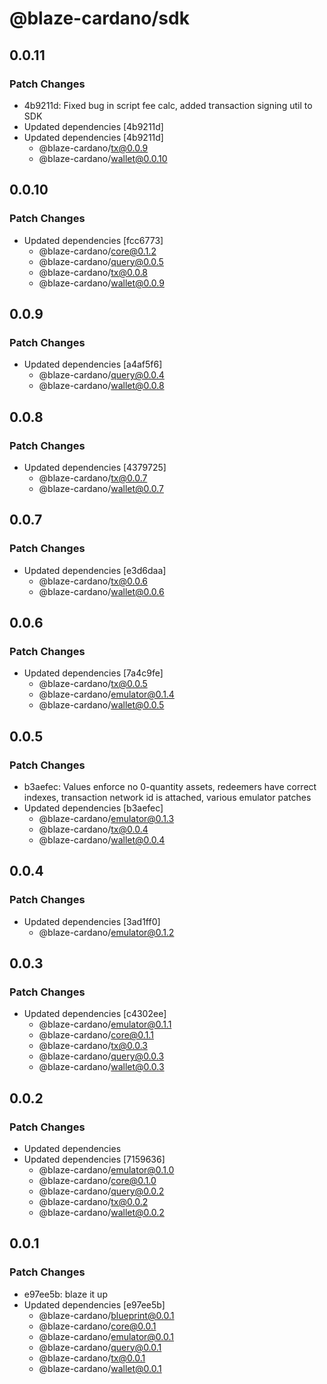 # @blaze-cardano/sdk

## 0.0.11

### Patch Changes

- 4b9211d: Fixed bug in script fee calc, added transaction signing util to SDK
- Updated dependencies [4b9211d]
- Updated dependencies [4b9211d]
  - @blaze-cardano/tx@0.0.9
  - @blaze-cardano/wallet@0.0.10

## 0.0.10

### Patch Changes

- Updated dependencies [fcc6773]
  - @blaze-cardano/core@0.1.2
  - @blaze-cardano/query@0.0.5
  - @blaze-cardano/tx@0.0.8
  - @blaze-cardano/wallet@0.0.9

## 0.0.9

### Patch Changes

- Updated dependencies [a4af5f6]
  - @blaze-cardano/query@0.0.4
  - @blaze-cardano/wallet@0.0.8

## 0.0.8

### Patch Changes

- Updated dependencies [4379725]
  - @blaze-cardano/tx@0.0.7
  - @blaze-cardano/wallet@0.0.7

## 0.0.7

### Patch Changes

- Updated dependencies [e3d6daa]
  - @blaze-cardano/tx@0.0.6
  - @blaze-cardano/wallet@0.0.6

## 0.0.6

### Patch Changes

- Updated dependencies [7a4c9fe]
  - @blaze-cardano/tx@0.0.5
  - @blaze-cardano/emulator@0.1.4
  - @blaze-cardano/wallet@0.0.5

## 0.0.5

### Patch Changes

- b3aefec: Values enforce no 0-quantity assets, redeemers have correct indexes, transaction network id is attached, various emulator patches
- Updated dependencies [b3aefec]
  - @blaze-cardano/emulator@0.1.3
  - @blaze-cardano/tx@0.0.4
  - @blaze-cardano/wallet@0.0.4

## 0.0.4

### Patch Changes

- Updated dependencies [3ad1ff0]
  - @blaze-cardano/emulator@0.1.2

## 0.0.3

### Patch Changes

- Updated dependencies [c4302ee]
  - @blaze-cardano/emulator@0.1.1
  - @blaze-cardano/core@0.1.1
  - @blaze-cardano/tx@0.0.3
  - @blaze-cardano/query@0.0.3
  - @blaze-cardano/wallet@0.0.3

## 0.0.2

### Patch Changes

- Updated dependencies
- Updated dependencies [7159636]
  - @blaze-cardano/emulator@0.1.0
  - @blaze-cardano/core@0.1.0
  - @blaze-cardano/query@0.0.2
  - @blaze-cardano/tx@0.0.2
  - @blaze-cardano/wallet@0.0.2

## 0.0.1

### Patch Changes

- e97ee5b: blaze it up
- Updated dependencies [e97ee5b]
  - @blaze-cardano/blueprint@0.0.1
  - @blaze-cardano/core@0.0.1
  - @blaze-cardano/emulator@0.0.1
  - @blaze-cardano/query@0.0.1
  - @blaze-cardano/tx@0.0.1
  - @blaze-cardano/wallet@0.0.1
